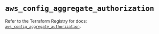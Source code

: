 # `aws_config_aggregate_authorization`

Refer to the Terraform Registry for docs: [`aws_config_aggregate_authorization`](https://registry.terraform.io/providers/hashicorp/aws/6.7.0/docs/resources/config_aggregate_authorization).
